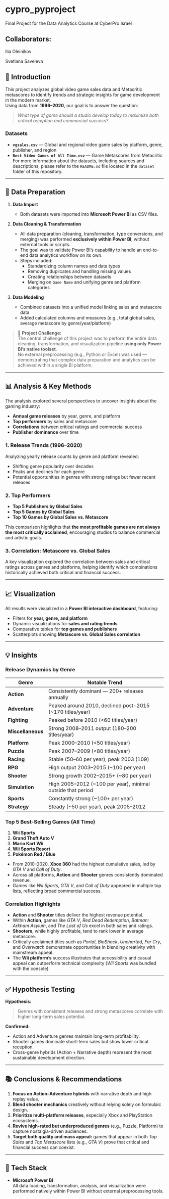 # cypro_pyproject
Final Project for the Data Analytics Course at CyberPro Israel
## Collaborators:
Ilia Oleinikov

Svetlana Saveleva

## 📘 Introduction

This project analyzes global video game sales data and Metacritic metascores to identify trends and strategic insights for game development in the modern market.  
Using data from **1996–2020**, our goal is to answer the question:

> _What type of game should a studio develop today to maximize both critical reception and commercial success?_

### Datasets
- **`vgsales.csv`** — Global and regional video game sales by platform, genre, publisher, and region  
- **`Best Video Games of All Time.csv`** — Game Metascores from Metacritic
For more information about the datasets, including sources and descriptions, please refer to the `README.md` file located in the `dataset` folder of this repository.

---

## 🧹 Data Preparation

1. **Data Import**  
   - Both datasets were imported into **Microsoft Power BI** as CSV files.

2. **Data Cleaning & Transformation**  
   - All data preparation (cleaning, transformation, type conversions, and merging) was performed **exclusively within Power BI**, without external tools or scripts.  
   - The goal was to validate Power BI’s capability to handle an end-to-end data analytics workflow on its own.  
   - Steps included:
     - Standardizing column names and data types  
     - Removing duplicates and handling missing values  
     - Creating relationships between datasets  
     - Merging on `Game Name` and unifying genre and platform categories  

3. **Data Modeling**  
   - Combined datasets into a unified model linking sales and metascore data  
   - Added calculated columns and measures (e.g., total global sales, average metascore by genre/year/platform)

> 🧩 **Project Challenge:**  
> The central challenge of this project was to perform the entire data cleaning, transformation, and visualization pipeline **using only Power BI’s native toolset**.  
> No external preprocessing (e.g., Python or Excel) was used — demonstrating that complex data preparation and analytics can be achieved within a single BI platform.

---

## 📊 Analysis & Key Methods

The analysis explored several perspectives to uncover insights about the gaming industry:

- **Annual game releases** by year, genre, and platform  
- **Top performers** by sales and metascore  
- **Correlations** between critical ratings and commercial success  
- **Publisher dominance** over time  

### 1. Release Trends (1996–2020)
Analyzing yearly release counts by genre and platform revealed:
- Shifting genre popularity over decades  
- Peaks and declines for each genre  
- Potential opportunities in genres with strong ratings but fewer recent releases  

### 2. Top Performers
- **Top 5 Publishers by Global Sales**
- **Top 5 Games by Global Sales**
- **Top 10 Games by Global Sales vs. Metascore**

This comparison highlights that **the most profitable games are not always the most critically acclaimed**, encouraging studios to balance commercial and artistic goals.

### 3. Correlation: Metascore vs. Global Sales
A key visualization explored the correlation between sales and critical ratings across genres and platforms, helping identify which combinations historically achieved both critical and financial success.

---

## 📈 Visualization

All results were visualized in a **Power BI interactive dashboard**, featuring:
- Filters for **year, genre, and platform**
- Dynamic visualizations for **sales and rating trends**
- Comparative tables for **top games and publishers**
- Scatterplots showing **Metascore vs. Global Sales correlation**

---

## 💡 Insights

### Release Dynamics by Genre
| Genre | Notable Trend |
|-------|----------------|
| **Action** | Consistently dominant — 200+ releases annually |
| **Adventure** | Peaked around 2010, declined post-2015 (~170 titles/year) |
| **Fighting** | Peaked before 2010 (<60 titles/year) |
| **Miscellaneous** | Strong 2008–2011 output (180–200 titles/year) |
| **Platform** | Peak 2000–2010 (<50 titles/year) |
| **Puzzle** | Peak 2007–2009 (<80 titles/year) |
| **Racing** | Stable (50–60 per year), peak 2003 (109) |
| **RPG** | High output 2003–2015 (~100 per year) |
| **Shooter** | Strong growth 2002–2015+ (~80 per year) |
| **Simulation** | High 2005–2012 (~100 per year), minimal outside that period |
| **Sports** | Constantly strong (~100+ per year) |
| **Strategy** | Steady (~50 per year), peak 2005–2012 |

### Top 5 Best-Selling Games (All Time)
1. **Wii Sports**  
2. **Grand Theft Auto V**  
3. **Mario Kart Wii**  
4. **Wii Sports Resort**  
5. **Pokémon Red / Blue**

- From 2010–2020, **Xbox 360** had the highest cumulative sales, led by *GTA V* and *Call of Duty*.  
- Across all platforms, **Action** and **Shooter** genres consistently dominated revenue.  
- Games like *Wii Sports*, *GTA V*, and *Call of Duty* appeared in multiple top lists, reflecting broad commercial success.

### Correlation Highlights
- **Action** and **Shooter** titles deliver the highest revenue potential.  
- Within **Action**, games like *GTA V*, *Red Dead Redemption*, *Batman: Arkham Asylum*, and *The Last of Us* excel in both sales and ratings.  
- **Shooters**, while highly profitable, tend to rank lower in average metascore.  
- Critically acclaimed titles such as *Portal*, *BioShock*, *Uncharted*, *Far Cry*, and *Overwatch* demonstrate opportunities in blending creativity with mainstream appeal.  
- The **Wii platform’s** success illustrates that accessibility and casual appeal can outperform technical complexity (*Wii Sports* was bundled with the console).

---

## ✅ Hypothesis Testing

**Hypothesis:**  
> Genres with consistent releases and strong metascores correlate with higher long-term sales potential.

**Confirmed:**  
- Action and Adventure genres maintain long-term profitability.  
- Shooter games dominate short-term sales but show lower critical reception.  
- Cross-genre hybrids (Action + Narrative depth) represent the most sustainable development direction.

---

## 📚 Conclusions & Recommendations

1. **Focus on Action–Adventure hybrids** with narrative depth and high replay value.  
2. **Blend shooter mechanics** creatively without relying solely on formulaic design.  
3. **Prioritize multi-platform releases**, especially Xbox and PlayStation ecosystems.  
4. **Revive high-rated but underproduced genres** (e.g., Puzzle, Platform) to capture nostalgia-driven audiences.  
5. **Target both quality and mass appeal:** games that appear in both *Top Sales* and *Top Metascore* lists (e.g., *GTA V*) prove that critical and financial success can coexist.

---

## 🧠 Tech Stack

- **Microsoft Power BI**  
  All data loading, transformation, analysis, and visualization were performed natively within Power BI without external preprocessing tools.